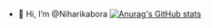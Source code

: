 - 👋 Hi, I’m @Niharikabora
[![Anurag's GitHub stats](https://github-readme-stats.vercel.app/api?username=Niharikabora)](https://github.com/anuraghazra/github-readme-stats)

